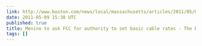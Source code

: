 ```yaml
---
link: http://www.boston.com/news/local/massachusetts/articles/2011/05/09/menino_to_ask_fcc_for_authority_to_set_basic_cable_rates/?p1=News_links
date: 2011-05-09 15:38 UTC
published: true
title: Menino to ask FCC for authority to set basic cable rates - The Boston Globe
tags: []
---
```



